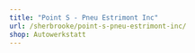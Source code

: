 ```yaml
---
title: "Point S - Pneu Estrimont Inc"
url: /sherbrooke/point-s-pneu-estrimont-inc/
shop: Autowerkstatt
---
```

